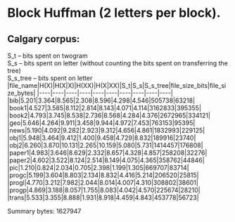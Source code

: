 
# Block Huffman (2 letters per block).

## Calgary corpus:

S\_t – bits spent on twogram\
S\_s – bits spent on letter (without counting the bits spent on transferring the tree)\
S\_s\_tree – bits spent on letter\
|file\_name|H(X)|H(X\|X)|H(XX)|H(X\|XX)|S\_t|S\_s|S\_s\_tree|file\_size\_bits|file\_size\_bytes|
|----|----|----|----|----|----|----|----|----|----|
|bib|5.201|3.364|8.565|2.308|8.596|4.298|4.546|505738|63218|
|book1|4.527|3.585|8.112|2.814|8.143|4.071|4.114|3162833|395355|
|book2|4.793|3.745|8.538|2.736|8.568|4.284|4.376|2672965|334121|
|geo|5.646|4.264|9.911|3.458|9.944|4.972|7.453|763153|95395|
|news|5.190|4.092|9.282|2.923|9.312|4.656|4.861|1832993|229125|
|obj1|5.948|3.464|9.412|1.400|9.458|4.729|8.832|189916|23740|
|obj2|6.260|3.870|10.131|2.265|10.159|5.080|5.731|1414457|176808|
|paper1|4.983|3.646|8.629|2.332|8.657|4.328|4.857|258208|32276|
|paper2|4.602|3.522|8.124|2.514|8.149|4.075|4.365|358762|44846|
|pic|1.210|0.824|2.034|0.705|2.398|1.199|1.305|669707|83714|
|progc|5.199|3.604|8.803|2.134|8.832|4.416|5.214|206520|25815|
|progl|4.770|3.212|7.982|2.044|8.014|4.007|4.310|308802|38601|
|progp|4.869|3.188|8.057|1.755|8.083|4.042|4.570|225674|28210|
|trans|5.533|3.355|8.888|1.931|8.918|4.459|4.843|453778|56723|

Summary bytes: 1627947